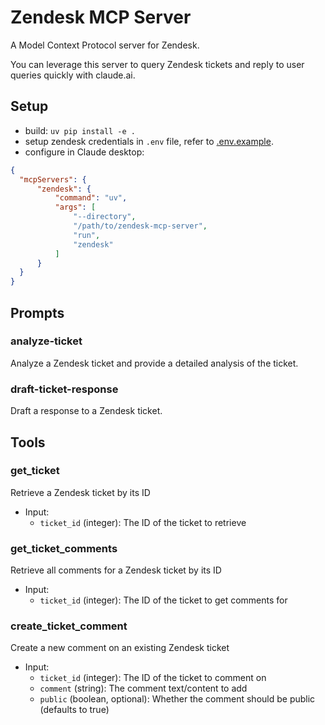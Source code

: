 # Zendesk MCP Server

A Model Context Protocol server for Zendesk.

You can leverage this server to query Zendesk tickets and reply to user queries quickly with claude.ai.

## Setup

- build: `uv pip install -e .`
- setup zendesk credentials in `.env` file, refer to [.env.example](.env.example).
- configure in Claude desktop:

```json
{
  "mcpServers": {
      "zendesk": {
          "command": "uv",
          "args": [
              "--directory",
              "/path/to/zendesk-mcp-server",
              "run",
              "zendesk"
          ]
      }
  }
}
```

## Prompts

### analyze-ticket

Analyze a Zendesk ticket and provide a detailed analysis of the ticket.

### draft-ticket-response

Draft a response to a Zendesk ticket.

## Tools

### get_ticket

Retrieve a Zendesk ticket by its ID

- Input:
  - `ticket_id` (integer): The ID of the ticket to retrieve

### get_ticket_comments

Retrieve all comments for a Zendesk ticket by its ID

- Input:
  - `ticket_id` (integer): The ID of the ticket to get comments for

### create_ticket_comment

Create a new comment on an existing Zendesk ticket

- Input:
  - `ticket_id` (integer): The ID of the ticket to comment on
  - `comment` (string): The comment text/content to add
  - `public` (boolean, optional): Whether the comment should be public (defaults to true)
